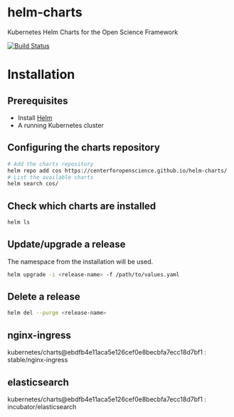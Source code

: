 # helm-charts
Kubernetes Helm Charts for the Open Science Framework

[![Build Status](https://travis-ci.org/CenterForOpenScience/helm-charts.svg?branch=master)](https://travis-ci.org/CenterForOpenScience/helm-charts)

# Installation

## Prerequisites
- Install [Helm](https://docs.helm.sh/using_helm/#installing-helm)
- A running Kubernetes cluster

## Configuring the charts repository
```bash
# Add the charts repository
helm repo add cos https://centerforopenscience.github.io/helm-charts/
# List the available charts
helm search cos/
```

## Check which charts are installed
```bash
helm ls
```

## Update/upgrade a release
The namespace from the installation will be used.
```bash
helm upgrade -i <release-name> -f /path/to/values.yaml
```

## Delete a release
```bash
helm del --purge <release-name>
```

## nginx-ingress
kubernetes/charts@ebdfb4e11aca5e126cef0e8becbfa7ecc18d7bf1 : stable/nginx-ingress

## elasticsearch
kubernetes/charts@ebdfb4e11aca5e126cef0e8becbfa7ecc18d7bf1 : incubator/elasticsearch
